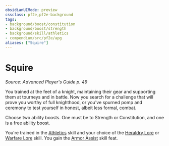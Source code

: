```yaml
---
obsidianUIMode: preview
cssclass: pf2e,pf2e-background
tags:
- background/boost/constitution
- background/boost/strength
- background/skill/athletics
- compendium/src/pf2e/apg
aliases: ["Squire"]
---
```

# Squire
*Source: Advanced Player's Guide p. 49*  

You trained at the feet of a knight, maintaining their gear and supporting them at tourneys and in battle. Now you search for a challenge that will prove you worthy of full knighthood, or you've spurned pomp and ceremony to test yourself in honest, albeit less formal, combat.

Choose two ability boosts. One must be to Strength or Constitution, and one is a free ability boost.

You're trained in the [Athletics](skills.md#Athletics) skill and your choice of the [Heraldry Lore](skills.md#Lore) or [Warfare Lore](skills.md#Lore) skill. You gain the [Armor Assist](armor-assist-apg.md) skill feat.